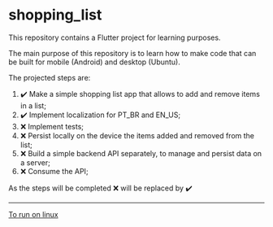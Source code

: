 # shopping_list

This repository contains a Flutter project for learning purposes.

The main purpose of this repository is to learn how to make code that can be built for mobile (Android) and desktop (Ubuntu).

The projected steps are:

  1. :heavy_check_mark: Make a simple shopping list app that allows to add and remove items in a list;
  2. :heavy_check_mark: Implement localization for PT_BR and EN_US;
  3. :x: Implement tests;
  4. :x: Persist locally on the device the items added and removed from the list;
  5. :x: Build a simple backend API separately, to manage and persist data on a server;
  6. :x: Consume the API;

As the steps will be completed :x: will be replaced by :heavy_check_mark:

---

[To run on linux](https://flutter.dev/desktop)
